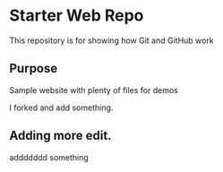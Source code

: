 # Starter Web Repo

This repository is for showing how Git and GitHub work

## Purpose

Sample website with plenty of files for demos

I forked and add something.

## Adding more edit.

addddddd something